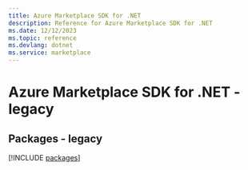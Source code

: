 ```yaml
---
title: Azure Marketplace SDK for .NET
description: Reference for Azure Marketplace SDK for .NET
ms.date: 12/12/2023
ms.topic: reference
ms.devlang: dotnet
ms.service: marketplace
---
```

# Azure Marketplace SDK for .NET - legacy
## Packages - legacy
[!INCLUDE [packages](marketplace-index.md)]